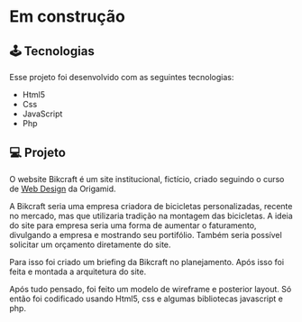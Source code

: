 # Em construção
## 🕹️ Tecnologias
Esse projeto foi desenvolvido com as seguintes tecnologias:
* Html5
* Css
* JavaScript
* Php

 ## 💻 Projeto
O website Bikcraft é um site institucional, fictício, criado seguindo o curso de [Web Design](https://www.origamid.com/curso/web-design-completo/) da Origamid.

A Bikcraft seria uma empresa criadora de bicicletas personalizadas, recente no mercado, mas que utilizaria tradição na montagem das bicicletas. A ideia do site para empresa seria uma forma de aumentar o faturamento, divulgando a empresa e mostrando seu portifólio. Também seria possível solicitar um orçamento diretamente do site.

Para isso foi criado um briefing da Bikcraft no planejamento. Após isso foi feita e montada a arquitetura do site.

Após tudo pensado, foi feito um modelo de wireframe e posterior layout. Só então foi codificado usando Html5, css e algumas bibliotecas javascript e php.
